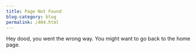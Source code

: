 ```yaml
---
title: Page Not Found
blog-category: blog
permalink: /404.html
---
```


Hey dood, you went the wrong way. You might want to go back to the home page.
